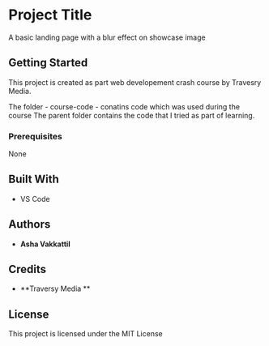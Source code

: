 # Project Title

A basic landing page with a blur effect on showcase image

## Getting Started

This project is created as part web developement crash course by Travesry Media.

The folder - course-code - conatins code which was used during the course
The parent folder contains the code that I tried as part of learning.

### Prerequisites

None

## Built With

* VS Code

## Authors

* **Asha Vakkattil** 

## Credits

* **Traversy Media ** 

## License

This project is licensed under the MIT License 

